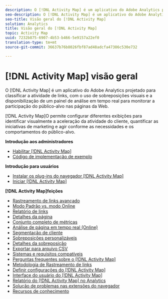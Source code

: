 ```yaml
---
description: O [!DNL Activity Map] é um aplicativo do Adobe Analytics projetado para classificar a atividade do link usando sobreposições visuais e fornecer um painel de análises em tempo real para monitorar a participação do público-alvo nas suas páginas da Web.
seo-description: O [!DNL Activity Map] é um aplicativo do Adobe Analytics projetado para classificar a atividade do link usando sobreposições visuais e fornecer um painel de análises em tempo real para monitorar a participação do público-alvo nas suas páginas da Web.
seo-title: Visão geral do [!DNL Activity Map]
solution: Analytics
title: Visão geral do [!DNL Activity Map]
topic: Activity Map
uuid: 7232b875-6907-4b53-b466-5e9157a22ef0
translation-type: tm+mt
source-git-commit: 36637b76b8026fbf87ad48adcfa47386c530e732

---
```



# [!DNL Activity Map] visão geral

 O [!DNL Activity Map] é um aplicativo do Adobe Analytics projetado para classificar a atividade de links, com o uso de sobreposições visuais e a disponibilização de um painel de análise em tempo real para monitorar a participação do público-alvo nas páginas da Web.

[!DNL Activity Map]O permite configurar diferentes exibições para identificar visualmente a aceleração da atividade do cliente, quantificar as iniciativas de marketing e agir conforme as necessidades e os comportamentos do público-alvo.

**Introdução aos administradores**

* [Habilitar [!DNL Activity Map]](activitymap-getting-started/activitymap-getting-started-admins/activitymap-enable.md)
* [Código de implementação de exemplo](activitymap-getting-started/activitymap-getting-started-admins/activitymap-sample-implementation-code.md)

**Introdução para usuários**

* [Instalar os plug-ins do navegador [!DNL Activity Map]](activitymap-getting-started/activitymap-getting-started-users/activitymap-install.md)
* [Iniciar [!DNL Activity Map]](activitymap-getting-started/activitymap-getting-started-users/activitymap-launch.md)

**[!DNL Activity Map]feições**

* [Rastreamento de links avançado](lnk-tracking-overview.md)
* [Modo Padrão vs. modo Online](activitymap-standard-live.md)
* [Relatório de links](activitymap-links-report.md)
* [Detalhes da página](activitymap-page-flow.md)
* [Conjunto completo de métricas](activitymap-complete-metrics.md)
* [Análise de página em tempo real (Online)](activitymap-realtime.md)
* [Segmentação de cliente](activitymap-multiple-segments.md)
* [Sobreposições personalizáveis](activitymap-gainerslosers.md)
* [Detalhes da sobreposição](activitymap-overlay-details.md)
* [Exportar para arquivo CSV](activitymap-csv.md)
* [Sistemas e requisitos compatíveis](activitymap-sysreqs.md)
* [Perguntas frequentes sobre o [!DNL Activity Map]](activitymap-faq.md)
* [Metodologia de Rastreamento de links](activitymap-link-tracking/activitymap-link-tracking-methodology.md)
* [Definir configurações do [!DNL Activity Map]](activitymap-overlay-settings.md)
* [Interface do usuário do [!DNL Activity Map]](activitymap-user-interface.md)
* [Relatório do [!DNL Activity Map] no Analytics](activitymap-reporting-analytics.md)
* [Solução de problemas nas extensões do navegador](troubleshooting-browser-extensions.md)
* [Recursos de conhecimento](activitymap-info-resources.md)

